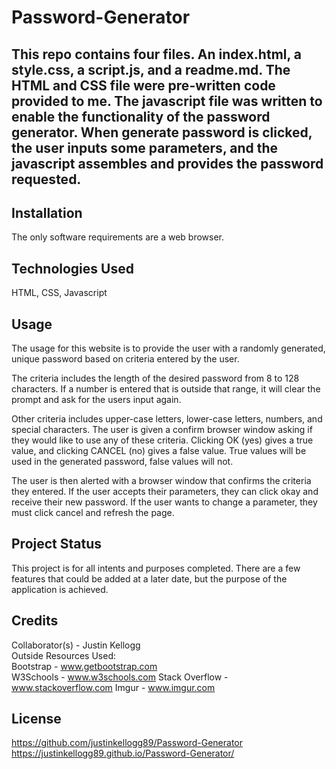 # Password-Generator

## This repo contains four files. An index.html, a style.css, a script.js, and a readme.md. The HTML and CSS file were pre-written code provided to me. The javascript file was written to enable the functionality of the password generator. When generate password is clicked, the user inputs some parameters, and the javascript assembles and provides the password requested.

## Installation

The only software requirements are a web browser.

## Technologies Used

HTML, CSS, Javascript

## Usage

The usage for this website is to provide the user with a randomly generated, unique password based on criteria entered by the user.

The criteria includes the length of the desired password from 8 to 128 characters. If a number is entered that is outside that range, it will clear the prompt and ask for the users input again.

Other criteria includes upper-case letters, lower-case letters, numbers, and special characters. The user is given a confirm browser window asking if they would like to use any of these criteria. Clicking OK (yes) gives a true value, and clicking CANCEL (no) gives a false value. True values will be used in the generated password, false values will not.

The user is then alerted with a browser window that confirms the criteria they entered. If the user accepts their parameters, they can click okay and receive their new password. If the user wants to change a parameter, they must click cancel and refresh the page.

## Project Status

This project is for all intents and purposes completed. There are a few features that could be added at a later date, but the purpose of the application is achieved.

## Credits

Collaborator(s) - Justin Kellogg  
Outside Resources Used:  
Bootstrap - www.getbootstrap.com  
W3Schools - www.w3schools.com
Stack Overflow - www.stackoverflow.com
Imgur - www.imgur.com

## License

https://github.com/justinkellogg89/Password-Generator
https://justinkellogg89.github.io/Password-Generator/